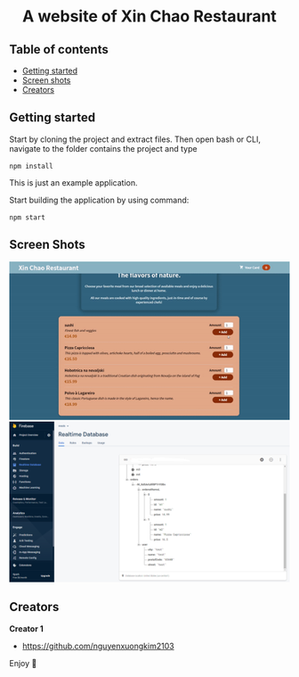 <div align="center">
  <h1 align="center">
    A website of Xin Chao Restaurant
  </h1>
</div>


## Table of contents

- [Getting started](#getting-started)
- [Screen shots](#screen-shots)
- [Creators](#creators)

## Getting started

Start by cloning the project and extract files. Then open bash or CLI, navigate to the folder contains the project and type

```
npm install
```

This is just an example application.

Start building the application by using command:

```
npm start
```

## Screen Shots

<p align="center">
  <img src="xin-chao-restaurant.gif" width=auto height=auto title="Xin Chao Restaurant's Website">
  <img src="xin-chao-restaurant.PNG" width=auto height=auto title="Xin Chao Restaurant's Database">
</p>



## Creators

**Creator 1**

- <https://github.com/nguyenxuongkim2103>


Enjoy :metal:
